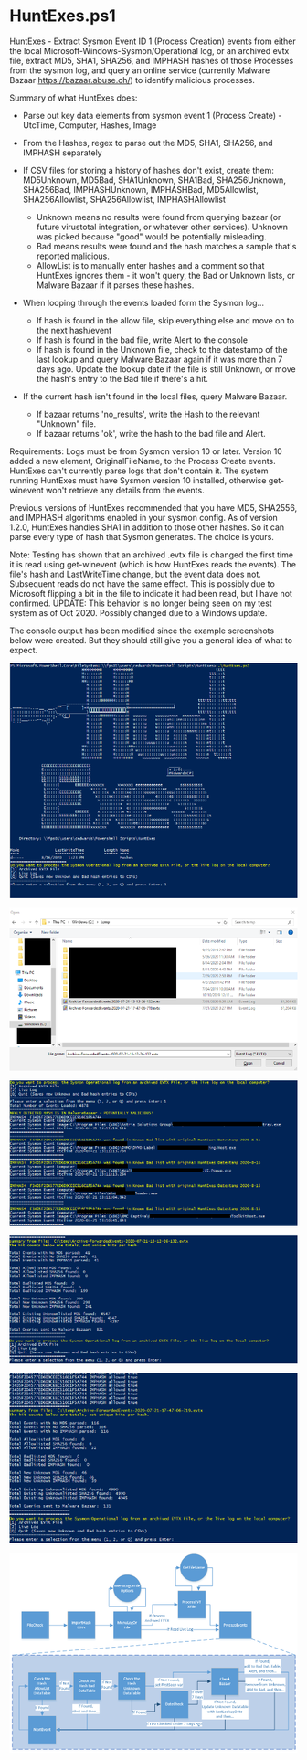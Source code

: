 # HuntExes.ps1

HuntExes - Extract Sysmon Event ID 1 (Process Creation) events from either the local Microsoft-Windows-Sysmon/Operational log, or an archived evtx file, extract MD5, SHA1, SHA256, and IMPHASH hashes of those Processes from the sysmon log, and query an online service (currently Malware Bazaar https://bazaar.abuse.ch/) to identify malicious processes.

Summary of what HuntExes does:
 - Parse out key data elements from sysmon event 1 (Process Create) - UtcTime, Computer, Hashes, Image
 
 - From the Hashes, regex to parse out the MD5, SHA1, SHA256, and IMPHASH separately
 
 - If CSV files for storing a history of hashes don't exist, create them: MD5Unknown, MD5Bad, SHA1Unknown, SHA1Bad, SHA256Unknown, SHA256Bad, IMPHASHUnknown, IMPHASHBad, MD5Allowlist, 
SHA256Allowlist, SHA256Allowlist, IMPHASHAllowlist
 	- Unknown means no results were found from querying bazaar (or future virustotal integration, or whatever other services).  Unknown was picked because "good" would be potentially misleading.
	- Bad means results were found and the hash matches a sample that's reported malicious.
    - AllowList is to manually enter hashes and a comment so that HuntExes ignores them - it won't query, the Bad or Unknown lists, or Malware Bazaar if it parses these hashes.
	
 - When looping through the events loaded form the Sysmon log...
    - If hash is found in the allow file, skip everything else and move on to the next hash/event
	- If hash is found in the bad file, write Alert to the console
	- If hash is found in the Unknown file, check to the datestamp of the last lookup and query Malware Bazaar again if it was more than 7 days ago.  Update the lookup date if the file is still Unknown, or move the hash's entry to the Bad file if there's a hit.
	
 - If the current hash isn't found in the local files, query Malware Bazaar.
	- If bazaar returns 'no_results', write the Hash to the relevant "Unknown" file.
	- If bazaar returns 'ok', write the hash to the bad file and Alert.
	
Requirements:
Logs must be from Sysmon version 10 or later.  Version 10 added a new element, OriginalFileName, to the Process Create events.  HuntExes can't currently parse logs that don't contain it.
The system running HuntExes must have Sysmon version 10 installed, otherwise get-winevent won't retrieve any details from the events.

Previous versions of HuntExes recommended that you have MD5, SHA2556, and IMPHASH algorithms enabled in your sysmon config.  As of version 1.2.0, HuntExes handles SHA1 in addition to those other hashes.  So it can parse every type of hash that Sysmon generates.  The choice is yours.

Note:
Testing has shown that an archived .evtx file is changed the first time it is read using get-winevent (which is how HuntExes reads the events).  The file's hash and LastWriteTime change, but the event data does not.  Subsequent reads do not have the same effect.  This is possibly due to Microsoft flipping a bit in the file to indicate it had been read, but I have not confirmed. UPDATE: This behavior is no longer being seen on my test system as of Oct 2020.  Possibly changed due to a Windows update.

The console output has been modified since the example screenshots below were created.  But they should still give you a general idea of what to expect.

![Example1](/Example1.png)

![Example2](/Example2.png)

![Example3](/Example3.png)

![Example4](/Example4.png)

![Example5](/Example5.png)

![HuntExesFlow](/HuntExesFlow.png)
